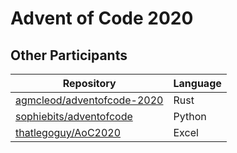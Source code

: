 # Advent of Code 2020

## Other Participants

| Repository                                                                             | Language |
| -------------------------------------------------------------------------------------- | -------- |
| [agmcleod/adventofcode-2020](https://github.com/agmcleod/adventofcode-2020)            | Rust     |
| [sophiebits/adventofcode](https://github.com/sophiebits/adventofcode/tree/master/2020) | Python   |
| [thatlegoguy/AoC2020](https://github.com/thatlegoguy/AoC2020)                          | Excel    |
